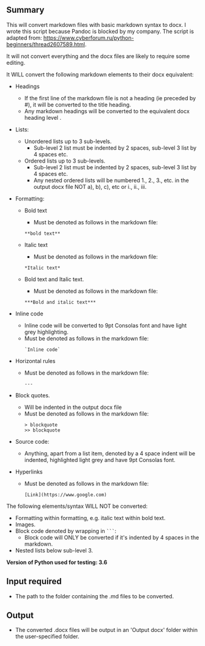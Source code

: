 ## Summary

This will convert markdown files with basic markdown syntax to docx. I wrote this script because Pandoc is blocked by my company. The script is adapted from: 
https://www.cyberforum.ru/python-beginners/thread2607589.html.

It will not convert everything and the docx files are likely to require some editing.

It WILL convert the following markdown elements to their docx equivalent:

- Headings
  - If the first line of the markdown file is not a heading (ie preceded by #), it will be converted to the title heading.
  - Any markdown headings will be converted to the equivalent docx heading level .
- Lists:
  - Unordered lists up to 3 sub-levels.
    - Sub-level 2 list must be indented by 2 spaces, sub-level 3 list by 4 spaces etc.
  - Ordered lists up to 3 sub-levels.
    - Sub-level 2 list must be indented by 2 spaces, sub-level 3 list by 4 spaces etc.
    - Any nested ordered lists will be numbered 1., 2., 3., etc. in the output docx file NOT a), b), c), etc or i., ii., iii.
- Formatting:
  - Bold text
    - Must be denoted as follows in the markdown file:
    ```
    **bold text**
    ```

  - Italic text
    - Must be denoted as follows in the markdown file:
    ```
    *Italic text*
    ```

  - Bold text and Italic text.
    - Must be denoted as follows in the markdown file:
    ```
    ***Bold and italic text***
    ```
    
- Inline code
  - Inline code will be converted to 9pt Consolas font and have light grey highlighting.
  - Must be denoted as follows in the markdown file:
    ```
    `Inline code`
    ```
    
- Horizontal rules
  - Must be denoted as follows in the markdown file:
    ```
    ---
    ```
    
- Block quotes.
  - Will be indented in the output docx file
  - Must be denoted as follows in the markdown file:
    ```
    > blockquote
    >> blockquote
    ```
    
- Source code:
  - Anything, apart from a list item, denoted by a 4 space indent will be indented, highlighted light grey and have
   9pt Consolas font.
   
- Hyperlinks
  - Must be denoted as follows in the markdown file:
     ```
    [Link](https://www.google.com)
    ```

The following elements/syntax WILL NOT be converted:

- Formatting within formatting, e.g. italic text within bold text.
- Images.
- Block code denoted by wrapping in ` ``` `:
  - Block code will ONLY be converted if it's indented by 4 spaces in the markdown.
- Nested lists below sub-level 3.


**Version of Python used for testing: 3.6**

## Input required

- The path to the folder containing the .md files to be converted.

## Output

- The converted .docx files will be output in an 'Output docx' folder within the user-specified folder.
